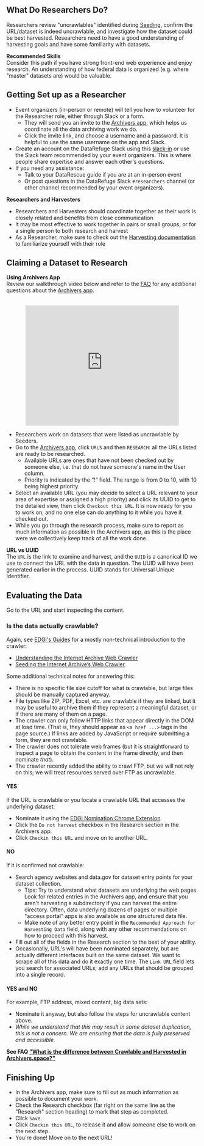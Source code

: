## What Do Researchers Do?

Researchers review "uncrawlables" identified during [Seeding](seeding.md), confirm the URL/dataset is indeed uncrawlable, and investigate how the dataset could be best harvested. Researchers need to have a good understanding of harvesting goals and have some familiarity with datasets.

<div class = "note">
  <strong>Recommended Skills</strong> <br />  
  Consider this path if you have strong front-end web experience and enjoy research. An understanding of how federal data is organized (e.g. where "master" datasets are) would be valuable.
</div>

## Getting Set up as a Researcher

-   Event organizers (in-person or remote) will tell you how to volunteer for the Researcher role, either through Slack or a form.
    -   They will send you an invite to the [Archivers app](http://www.archivers.space/), which helps us coordinate all the data archiving work we do.
    -   Click the invite link, and choose a username and a password. It is helpful to use the same username on the app and Slack.
-   Create an account on the DataRefuge Slack using this [slack-in](https://rauchg-slackin-qonsfhhvxs.now.sh/) or use the Slack team recommended by your event organizers. This is where people share expertise and answer each other's questions.
-   If you need any assistance:
    -   Talk to your DataRescue guide if you are at an in-person event
    -   Or post questions in the DataRefuge Slack `#researchers` channel (or other channel recommended by your event organizers).

<div class = "note">
  <strong>Researchers and Harvesters</strong> <br />  
  <ul>
    <li>Researchers and Harvesters should coordinate together as their work is closely related and benefits from close communication</li>
    <li>It may be most effective to work together in pairs or small groups, or for a single person to both research and harvest</li>
    <li>As a Researcher, make sure to check out the <a href="/harvesting/">Harvesting documentation</a> to familiarize yourself with their role</li>
  </ul>
</div>

## Claiming a Dataset to Research

<div class = "note">
  <strong>Using Archivers App</strong> <br />  
  Review our walkthrough video below and refer to the <a href="/faq/">FAQ</a> for any additional questions about the <a href="http://www.archivers.space" target="_blank">Archivers app</a><!---_--->. <br />
  &nbsp;<br />
  <p style="text-align:center"><iframe width="80%" height="315" src="https://www.youtube.com/embed/tvSSILnHnpA" frameborder="0" allowfullscreen></iframe></p>
</div>

-   Researchers work on datasets that were listed as uncrawlable by Seeders.
-   Go to the [Archivers app](http://www.archivers.space/), click `URLS` and then `RESEARCH`: all the URLs listed are ready to be researched.
    -   Available URLs are ones that have not been checked out by someone else, i.e. that do not have someone's name in the User column.
    -   Priority is indicated by the “!” field.  The range is from 0 to 10, with 10 being highest priority.
-   Select an available URL (you may decide to select a URL relevant to your area of expertise or assigned a high priority) and click its UUID to get to the detailed view, then click `Checkout this URL`. It is now ready for you to work on, and no one else can do anything to it while you have it checked out.
-   While you go through the research process, make sure to report as much information as possible in the Archivers app, as this is the place were we collectively keep track of all the work done.

<div class = "note">
  <strong>URL vs UUID</strong> <br />  
  The <code>URL</code> is the link to examine and harvest, and the <code>UUID</code> is a canonical ID we use to connect the URL with the data in question. The UUID will have been generated earlier in the process. UUID stands for Universal Unique Identifier.
</div>

## Evaluating the Data

Go to the URL and start inspecting the content.

### Is the data actually crawlable?

Again, see [EDGI's Guides](https://edgi-govdata-archiving.github.io/guides/) for a mostly non-technical introduction to the crawler:

-   [Understanding the Internet Archive Web Crawler](https://edgi-govdata-archiving.github.io/guides/internet-archive-crawler/)
-   [Seeding the Internet Archive’s Web Crawler](https://edgi-govdata-archiving.github.io/guides/seeding-internet-archive/)

Some additional technical notes for answering this:

-   There is no specific file size cutoff for what is crawlable, but large files should be manually captured anyway.
-   File types like ZIP, PDF, Excel, etc. are crawlable if they are linked, but it may be useful to archive them if they represent a meaningful dataset, or if there are many of them on a page.
-   The crawler can only follow HTTP links that appear directly in the DOM at load time. (That is, they should appear as `<a href ...>` tags in the page source.)
If links are added by JavaScript or require submitting a form, they are not crawlable.
-   The crawler does not tolerate web frames (but it is straightforward to inspect a page to obtain the content in the frame directly, and then nominate *that*).
-   The crawler recently added the ability to crawl FTP, but we will not rely on this; we will treat resources served over FTP as uncrawlable.

#### YES

If the URL is crawlable or you locate a crawlable URL that accesses the underlying dataset:

-   Nominate it using the [EDGI Nomination Chrome Extension](https://chrome.google.com/webstore/detail/nominationtool/abjpihafglmijnkkoppbookfkkanklok).
-   Click the `Do not harvest` checkbox in the Research section in the Archivers app.
-   Click `Checkin this URL` and move on to another URL.

#### NO

If it is confirmed not crawlable:

-   Search agency websites and data.gov for dataset entry points for your dataset collection.
    -   Tips: Try to understand what datasets are underlying the web pages. Look for related entries in the Archivers app, and ensure that you aren't harvesting a subdirectory if you can harvest the entire directory. Often, data underlying dozens of pages or multiple "access portal" apps is also available as one structured data file.
    -   Make note of any better entry point in the `Recommended Approach for Harvesting Data` field, along with any other recommendations on how to proceed with this harvest.
-   Fill out all of the fields in the Research section to the best of your ability.
-   Occasionally, URL's will have been nominated separately, but are actually different interfaces built on the same dataset. We want to scrape all of this data and do it exactly one time. The `Link URL` field lets you search for associated URLs; add any URLs that should be grouped into a single record.

#### YES and NO

For example, FTP address, mixed content, big data sets:
<!--  - Fill out the cell "Can it be crawled?" = "yes & no" in Researcher section of the spreadsheet-->

-   Nominate it anyway, but also follow the steps for uncrawlable content above.
-   *While we understand that this may result in some dataset duplication, this is not a concern. We are ensuring that the data is fully preserved and accessible.*

<div class = "attention">
  <strong>See FAQ <a href="faq/#17-what-is-the-difference-between-crawlable-and-harvested">"What is the difference between Crawlable and Harvested in Archivers.space?"</a></strong>
</div>

## Finishing Up

-   In the Archivers app, make sure to fill out as much information as possible to document your work.
-   Check the Research checkbox (far right on the same line as the "Research" section heading) to mark that step as completed.
-   Click `Save`.
-   Click `Checkin this URL`, to release it and allow someone else to work on the next step.
-   You're done! Move on to the next URL!

<!-- HOW DOES THIS PROCESS WORK NOW:    - If ever a day or more passed  since you originally claimed the item, update the date to today's date.
    - Note that if more than 2 days have passed since you claimed the dataset and it is still not closed, the **Date field will turn red**, signaling that someone else can claim it in your place and start working on it
      - This will avoid datasets being stuck in the middle of the workflow and not being finalized.-->
